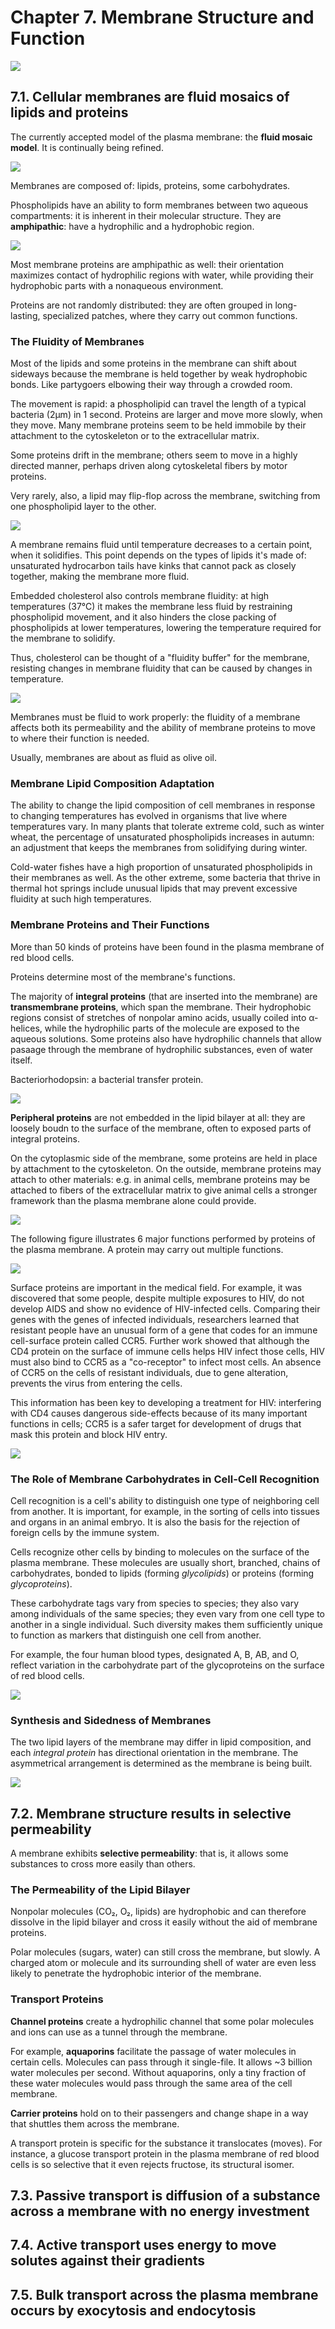 # Chapter 7. Membrane Structure and Function

![](img/07/how-does-plasma-membrane-regulate-molecular-traffic.png)

## 7.1. Cellular membranes are fluid mosaics of lipids and proteins
The currently accepted model of the plasma membrane: the **fluid mosaic model**. It is continually being refined.

![](img/07/membrane-model.png)

Membranes are composed of: lipids, proteins, some carbohydrates.

Phospholipids have an ability to form membranes between two aqueous compartments: it is inherent in their molecular structure. They are **amphipathic**: have a hydrophilic and a hydrophobic region.

![](img/07/phospholipid-bilayer.png)

Most membrane proteins are amphipathic as well: their orientation maximizes contact of hydrophilic regions with water, while providing their hydrophobic parts with a nonaqueous environment.

Proteins are not randomly distributed: they are often grouped in long-lasting, specialized patches, where they carry out common functions.

### The Fluidity of Membranes
Most of the lipids and some proteins in the membrane can shift about sideways because the membrane is held together by weak hydrophobic bonds. Like partygoers elbowing their way through a crowded room.

The movement is rapid: a phospholipid can travel the length of a typical bacteria (2μm) in 1 second. Proteins are larger and move more slowly, when they move. Many membrane proteins seem to be held immobile by their attachment to the cytoskeleton or to the extracellular matrix.

Some proteins drift in the membrane; others seem to move in a highly directed manner, perhaps driven along cytoskeletal fibers by motor proteins.

Very rarely, also, a lipid may flip-flop across the membrane, switching from one phospholipid layer to the other.

![](img/07/proteins-move-sideways.png)

A membrane remains fluid until temperature decreases to a certain point, when it solidifies. This point depends on the types of lipids it's made of: unsaturated hydrocarbon tails have kinks that cannot pack as closely together, making the membrane more fluid.

Embedded cholesterol also controls membrane fluidity: at high temperatures (37℃) it makes the membrane less fluid by restraining phospholipid movement, and it also hinders the close packing of phospholipids at lower temperatures, lowering the temperature required for the membrane to solidify.

Thus, cholesterol can be thought of a "fluidity buffer" for the membrane, resisting changes in membrane fluidity that can be caused by changes in temperature.

![](img/07/membrane-fluidity-factors.png)

Membranes must be fluid to work properly: the fluidity of a membrane affects both its permeability and the ability of membrane proteins to move to where their function is needed.

Usually, membranes are about as fluid as olive oil.

### Membrane Lipid Composition Adaptation
The ability to change the lipid composition of cell membranes in response to changing temperatures has evolved in organisms that live where temperatures vary. In many plants that tolerate extreme cold, such as winter wheat, the percentage of unsaturated phospholipids increases in autumn: an adjustment that keeps the membranes from solidifying during winter.

Cold-water fishes have a high proportion of unsaturated phospholipids in their membranes as well. As the other extreme, some bacteria that thrive in thermal hot springs include unusual lipids that may prevent excessive fluidity at such high temperatures.

### Membrane Proteins and Their Functions
More than 50 kinds of proteins have been found in the plasma membrane of red blood cells.

Proteins determine most of the membrane's functions.

The majority of **integral proteins** (that are inserted into the membrane) are **transmembrane proteins**, which span the membrane. Their hydrophobic regions consist of stretches of nonpolar amino acids, usually coiled into α-helices, while the hydrophilic parts of the molecule are exposed to the aqueous solutions.
Some proteins also have hydrophilic channels that allow pasaage through the membrane of hydrophilic substances, even of water itself.

Bacteriorhodopsin: a bacterial transfer protein.

![](img/07/bacteriorhodopsin.png)

**Peripheral proteins** are not embedded in the lipid bilayer at all: they are loosely boudn to the surface of the membrane, often to exposed parts of integral proteins.

On the cytoplasmic side of the membrane, some proteins are held in place by attachment to the cytoskeleton. On the outside, membrane proteins may attach to other materials: e.g. in animal cells, membrane proteins may be attached to fibers of the extracellular matrix to give animal cells a stronger framework than the plasma membrane alone could provide.

![](img/07/ecm-and-integrin.png)

The following figure illustrates 6 major functions performed by proteins of the plasma membrane. A protein may carry out multiple functions.

![](img/07/protein-functions.png)

Surface proteins are important in the medical field. For example, it was discovered that some people, despite multiple exposures to HIV, do not develop AIDS and show no evidence of HIV-infected cells. Comparing their genes with the genes of infected individuals, researchers learned that resistant people have an unusual form of a gene that codes for an immune cell-surface protein called CCR5. Further work showed that although the CD4 protein on the surface of immune cells helps HIV infect those cells, HIV must also bind to CCR5 as a "co-receptor" to infect most cells. An absence of CCR5 on the cells of resistant individuals, due to gene alteration, prevents the virus from entering the cells.

This information has been key to developing a treatment for HIV: interfering with CD4 causes dangerous side-effects because of its many important functions in cells; CCR5 is a safer target for development of drugs that mask this protein and block HIV entry.

![](img/07/hiv-resistance-CCR5.png)


### The Role of Membrane Carbohydrates in Cell-Cell Recognition
Cell recognition is a cell's ability to distinguish one type of neighboring cell from another. It is important, for example, in the sorting of cells into tissues and organs in an animal embryo. It is also the basis for the rejection of foreign cells by the immune system.

Cells recognize other cells by binding to molecules on the surface of the plasma membrane. These molecules are usually short, branched, chains of carbohydrates, bonded to lipids (forming *glycolipids*) or proteins (forming *glycoproteins*).

These carbohydrate tags vary from species to species; they also vary among individuals of the same species; they even vary from one cell type to another in a single individual. Such diversity makes them sufficiently unique to function as markers that distinguish one cell from another.

For example, the four human blood types, designated A, B, AB, and O, reflect variation in the carbohydrate part of the glycoproteins on the surface of red blood cells.

![](img/07/red_blood_cell_types_and_carbohydrates.png)


### Synthesis and Sidedness of Membranes
The two lipid layers of the membrane may differ in lipid composition, and each *integral protein* has directional orientation in the membrane.
The asymmetrical arrangement is determined as the membrane is being built.

![](img/07/synthesis-of-membrane-components-and-their-orientation.png)





## 7.2. Membrane structure results in selective permeability
A membrane exhibits **selective permeability**: that is, it allows some substances to cross more easily than others.

### The Permeability of the Lipid Bilayer
Nonpolar molecules (CO₂, O₂, lipids) are hydrophobic and can therefore dissolve in the lipid bilayer and cross it easily without the aid of membrane proteins.

Polar molecules (sugars, water) can still cross the membrane, but slowly. A charged atom or molecule and its surrounding shell of water are even less likely to penetrate the hydrophobic interior of the membrane.

### Transport Proteins
**Channel proteins** create a hydrophilic channel that some polar molecules and ions can use as a tunnel through the membrane.

For example, **aquaporins** facilitate the passage of water molecules in certain cells. Molecules can pass through it single-file. It allows ~3 billion water molecules per second. Without aquaporins, only a tiny fraction of these water molecules would pass through the same area of the cell membrane.

**Carrier proteins** hold on to their passengers and change shape in a way that shuttles them across the membrane.

A transport protein is specific for the substance it translocates (moves). For instance, a glucose transport protein in the plasma membrane of red blood cells is so selective that it even rejects fructose, its structural isomer.




## 7.3. Passive transport is diffusion of a substance across a membrane with no energy investment



## 7.4. Active transport uses energy to move solutes against their gradients



## 7.5. Bulk transport across the plasma membrane occurs by exocytosis and endocytosis
